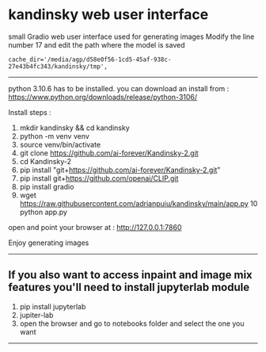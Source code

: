 # kandinsky web user interface
small Gradio web user interface used for generating images 
Modify the line number 17  and edit the path where the model is saved

    cache_dir='/media/agp/d58e0f56-1cd5-45af-938c-27e43b4fc343/kandinsky/tmp', 
    
-------------------
python 3.10.6 has to be installed.
you can download an install from : https://www.python.org/downloads/release/python-3106/



Install steps :

1. mkdir kandinsky && cd kandinsky
2. python -m venv venv
3. source venv/bin/activate
4. git clone https://github.com/ai-forever/Kandinsky-2.git
5. cd Kandinsky-2
6.  pip install "git+https://github.com/ai-forever/Kandinsky-2.git"
7. pip install git+https://github.com/openai/CLIP.git
8. pip install gradio
9. wget https://raw.githubusercontent.com/adrianpuiu/kandinsky/main/app.py
10 python app.py 

open and point your browser at : http://127.0.0.1:7860

Enjoy generating images

-----------------------------------------------------------
If you also want to access inpaint and image mix features you'll need to install jupyterlab module 
-------------
1. pip install jupyterlab
2. jupiter-lab 
3. open the browser and go to notebooks folder and select the one you want
-------------
